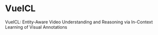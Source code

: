 # VueICL
VueICL: Entity-Aware Video Understanding and Reasoning via In-Context Learning of Visual Annotations
